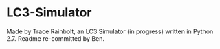 # LC3-Simulator
Made by Trace Rainbolt, an LC3 Simulator (in progress) written in Python 2.7.
Readme re-committed by Ben.
